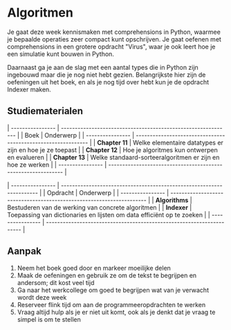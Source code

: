 # Algoritmen

<!-- Deze module gaat over algoritmen, en dan over twee aspecten hiervan. Enerzijds ga je kijken naar de manier waarop je een algoritme kunt ontwikkelen en waar je dan op moet letten. Anderzijds ga je kennis maken met een aantal "standaard-algoritmen" voor sorteren en zoeken. Deze standaard-algoritmen zijn zo algemeen, dat we ze in pseudocode kunnen beschrijven en in een willekeurige programmeertaal vastleggen om echt te gebruiken. En welke programmeertaal dat ook is, de eigenschappen van de algoritmen zullen steeds hetzelfde zijn.  -->

Je gaat deze week kennismaken met comprehensions in Python, waarmee je bepaalde operaties zeer compact kunt opschrijven. Je gaat oefenen met comprehensions in een grotere opdracht "Virus", waar je ook leert hoe je een simulatie kunt bouwen in Python.

Daarnaast ga je aan de slag met een aantal types die in Python zijn ingebouwd maar die je nog niet hebt gezien. Belangrijkste hier zijn de oefeningen uit het boek, en als je nog tijd over hebt kun je de opdracht Indexer maken.

## Studiematerialen

| ---------------- | ------------------------------------------------------------- |
| Boek             | Onderwerp                                                     |
| ---------------- | ------------------------------------------------------------- |
| **Chapter 11**   | Welke elementaire datatypes er zijn en hoe je ze toepast      |
| **Chapter 12**   | Hoe je algoritmes kun ontwerpen en evalueren                  |
| **Chapter 13**   | Welke standaard-sorteeralgoritmen er zijn en hoe ze werken    |
| ---------------- | ------------------------------------------------------------- |

| ---------------- | --------------------------------------------------------------------- |
| Opdracht         | Onderwerp                                                             |
| ---------------- | --------------------------------------------------------------------- |
| **Algorithms**   | Bestuderen van de werking van concrete algoritmen                     |
| **Indexer**      | Toepassing van dictionaries en lijsten om data efficiënt op te zoeken |
| ---------------- | --------------------------------------------------------------------- |

## Aanpak

1. Neem het boek goed door en markeer moeilijke delen
2. Maak de oefeningen en gebruik ze om de tekst te begrijpen en andersom; dit kost veel tijd
3. Ga naar het werkcollege om goed te begrijpen wat van je verwacht wordt deze week
4. Reserveer flink tijd om aan de programmeeropdrachten te werken
5. Vraag altijd hulp als je er niet uit komt, ook als je denkt dat je vraag te simpel is om te stellen
